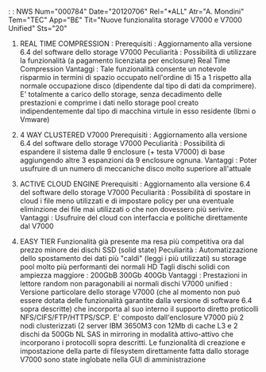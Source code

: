  :  : NWS Num="000784" Date="20120706" Rel="*ALL" Atr="A. Mondini" Tem="TEC" App="B£" Tit="Nuove funzionalita storage V7000                  e V7000 Unified" Sts="20"
1) REAL TIME COMPRESSION : 
Prerequisiti :  Aggiornamento alla versione 6.4 del software dello storage V7000 Peculiarità :   Possibilità di utilizzare la funzionalità (a pagamento licenziata per enclosure) Real Time Compression
Vantaggi :  Tale funzionalità consente un notevole risparmio in termini di spazio occupato nell'ordine
di 15 a 1 rispetto alla normale occupazione disco (dipendente dal tipo di dati da comprimere).
E' totalmente a carico dello storage, senza decadimento delle prestazioni e comprime i dati nello storage pool creato indipendentemente dal tipo di macchina virtule in esso residente (Ibmi o Vmware)

2) 4 WAY CLUSTERED V7000
Prerequisiti :  Aggiornamento alla versione 6.4 del software dello storage V7000 Peculiarità :   Possibilità di espandere il sistema dalle 9 enclosure (+ testa V7000) di base aggiungendo altre 3 espanzioni da 9 enclosure ognuna.
Vantaggi :  Poter usufruire di un numero di meccaniche disco molto superiore all'attuale 
3) ACTIVE CLOUD ENGINE
Prerequisiti :  Aggiornamento alla versione 6.4 del software dello storage V7000 Peculiarità :   Possibilità di spostare in cloud i file meno utilizzati e di impostare policy per una eventuale eliminzione dei file mai utilizzati o che non dovessero più serivire.
Vantaggi :  Usufruire del cloud con interfaccia e politiche direttamente dal V7000 
4) EASY TIER
Funzionalità già presente ma resa più competitiva ora dal prezzo minore dei dischi SSD (solid state)
Peculiarità :   Automatizzazione dello spostamento dei dati più "caldi" (leggi i più utilizzati) su storage pool molto più performanti dei normali HD
Tagli dischi solidi con ampiezza maggiore : 
200GbB
300Gb
400Gb
Vantaggi :  Prestazioni in lettore random non paragonabili ai normali dischi V7000 unified : 
Versione particolare dello storage V7000 (che al momento non può essere dotata delle funzionalità garantite dalla versione di software 6.4 sopra descritte) che incorporta al suo interno il supporto
diretto proticolli NFS/CIFS/FTP/HTTPS/SCP.
E' composto dall'enclosure V7000 più 2 nodi clusterizzati (2 server IBM 3650M3 con 12Mb di cache L3
e 2 dischi da 500Gb NL SAS in mirroring in modalità attivo-attivo che incorporano i protocolli sopra
descritti.
Le funzionalità di creazione e impostazione della parte di filesystem direttamente fatta dallo storage V7000 sono state inglobate nella GUI di amministrazione
